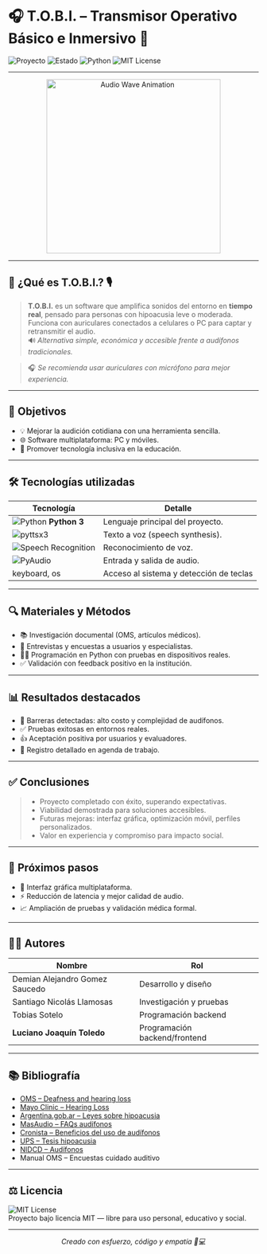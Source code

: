 # 🎧 **T.O.B.I. – Transmisor Operativo Básico e Inmersivo** 🚀

![Proyecto](https://img.shields.io/badge/Proyecto-Ciencia%20y%20Tecnolog%C3%ADa-brightgreen?style=for-the-badge&logo=science) 
![Estado](https://img.shields.io/badge/Estado-%F0%9F%8F%86%20Seleccionado%20Provincial-blueviolet?style=for-the-badge)
![Python](https://img.shields.io/badge/Python-3.x-blue?style=for-the-badge&logo=python)
![MIT License](https://img.shields.io/badge/Licencia-MIT-green?style=for-the-badge)

---

<div align="center">
  <img src="https://media.giphy.com/media/l3vR9OjbSeA0uUYEY/giphy.gif" alt="Audio Wave Animation" width="350"/>
</div>

---

## 📌 ¿Qué es **T.O.B.I.**? 🎙️

> **T.O.B.I.** es un software que amplifica sonidos del entorno en **tiempo real**, pensado para personas con hipoacusia leve o moderada.  
> Funciona con auriculares conectados a celulares o PC para captar y retransmitir el audio.  
> 🔊 *Alternativa simple, económica y accesible frente a audífonos tradicionales.*

> 🎧 _Se recomienda usar auriculares con micrófono para mejor experiencia._

---

## 🎯 **Objetivos**

- 💡 Mejorar la audición cotidiana con una herramienta sencilla.
- 🌐 Software multiplataforma: PC y móviles.
- 🤝 Promover tecnología inclusiva en la educación.

---

## 🛠 **Tecnologías utilizadas**

| Tecnología         | Detalle                              |
| ------------------ | ----------------------------------- |
| ![Python](https://img.shields.io/badge/Python-3.x-blue?style=flat-square&logo=python) **Python 3** | Lenguaje principal del proyecto. |
| ![pyttsx3](https://img.shields.io/badge/pyttsx3-TTS-orange?style=flat-square)  | Texto a voz (speech synthesis).  |
| ![Speech Recognition](https://img.shields.io/badge/Speech_Recognition-blue?style=flat-square) | Reconocimiento de voz.            |
| ![PyAudio](https://img.shields.io/badge/PyAudio-audio-red?style=flat-square)  | Entrada y salida de audio.        |
| keyboard, os         | Acceso al sistema y detección de teclas |

---

## 🔍 **Materiales y Métodos**

- 📚 Investigación documental (OMS, artículos médicos).
- 🎤 Entrevistas y encuestas a usuarios y especialistas.
- 👨‍💻 Programación en Python con pruebas en dispositivos reales.
- ✅ Validación con feedback positivo en la institución.

---

## 📊 **Resultados destacados**

- 🚫 Barreras detectadas: alto costo y complejidad de audífonos.
- ✅ Pruebas exitosas en entornos reales.
- 👍 Aceptación positiva por usuarios y evaluadores.
- 📝 Registro detallado en agenda de trabajo.

---

## ✅ **Conclusiones**

> - Proyecto completado con éxito, superando expectativas.  
> - Viabilidad demostrada para soluciones accesibles.  
> - Futuras mejoras: interfaz gráfica, optimización móvil, perfiles personalizados.  
> - Valor en experiencia y compromiso para impacto social.

---

## 📱 **Próximos pasos**

- 🎨 Interfaz gráfica multiplataforma.  
- ⚡ Reducción de latencia y mejor calidad de audio.  
- 📈 Ampliación de pruebas y validación médica formal.

---

## 👨‍💻 **Autores**

| Nombre                      | Rol                           |
|----------------------------|-------------------------------|
| Demian Alejandro Gomez Saucedo | Desarrollo y diseño          |
| Santiago Nicolás Llamosas       | Investigación y pruebas      |
| Tobias Sotelo                  | Programación backend          |
| **Luciano Joaquín Toledo**     | Programación backend/frontend |

---

## 📚 **Bibliografía**

- [OMS – Deafness and hearing loss](https://www.who.int/es/news-room/fact-sheets/detail/deafness-and-hearing-loss)  
- [Mayo Clinic – Hearing Loss](https://www.mayoclinic.org/es/diseases-conditions/hearing-loss/diagnosis-treatment/drc-20373077)  
- [Argentina.gob.ar – Leyes sobre hipoacusia](https://www.argentina.gob.ar/justicia/derechofacil/leysimple/hipoacusia)  
- [MasAudio – FAQs audífonos](https://masaudio.cl/faqs/son-todos-los-audifonos-para-sordos-iguales/)  
- [Cronista – Beneficios del uso de audífonos](https://www.cronista.com/informacion-gral/no-es-solo-para-escuchar-el-estudio-cientifico-que-revelo-el-sorprendente-beneficio-de-usar-audifonos/)  
- [UPS – Tesis hipoacusia](https://dspace.ups.edu.ec/bitstream/123456789/25160/1/UPS-CT010613.pdf)  
- [NIDCD – Audífonos](https://www.nidcd.nih.gov/es/espanol/audifonos)  
- Manual OMS – Encuestas cuidado auditivo

---

## ⚖️ **Licencia**

![MIT License](https://img.shields.io/badge/License-MIT-green?style=flat-square)  
Proyecto bajo licencia MIT — libre para uso personal, educativo y social.

---

<div align="center">
  <i>Creado con esfuerzo, código y empatía 🧠💻</i>
</div>
